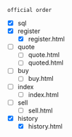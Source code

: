`official order`
- [x] sql
- [x] register
  - [x] register.html
- [ ] quote
  - [ ] quote.html 
  - [ ] quoted.html
- [ ] buy
  - [ ] buy.html
- [ ] index
  - [ ] index.html
- [ ] sell
  - [ ] sell.html
- [x] history
  - [x] history.html
